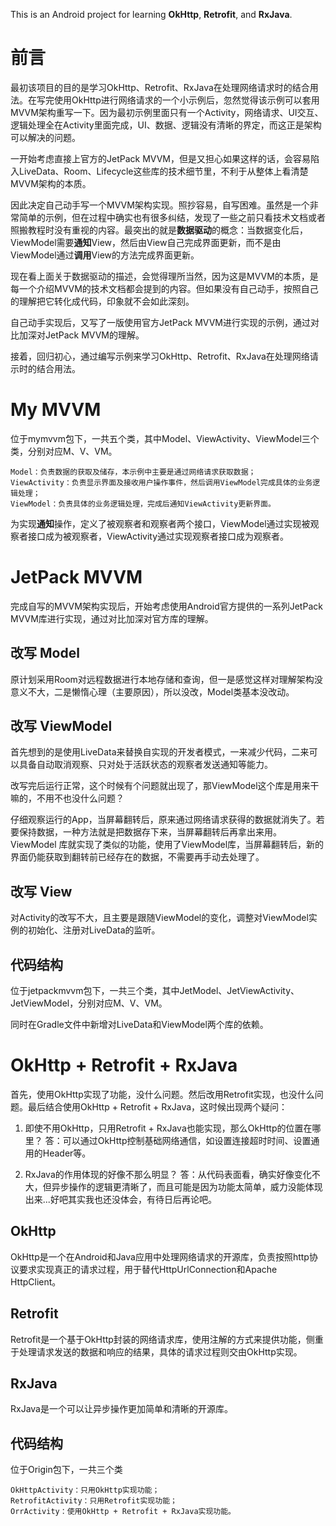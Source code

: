 This is an Android project for learning **OkHttp**, **Retrofit**, and **RxJava**.

# 前言
最初该项目的目的是学习OkHttp、Retrofit、RxJava在处理网络请求时的结合用法。在写完使用OkHttp进行网络请求的一个小示例后，忽然觉得该示例可以套用MVVM架构重写一下。因为最初示例里面只有一个Activity，网络请求、UI交互、逻辑处理全在Activity里面完成，UI、数据、逻辑没有清晰的界定，而这正是架构可以解决的问题。

一开始考虑直接上官方的JetPack MVVM，但是又担心如果这样的话，会容易陷入LiveData、Room、Lifecycle这些库的技术细节里，不利于从整体上看清楚MVVM架构的本质。

因此决定自己动手写一个MVVM架构实现。照抄容易，自写困难。虽然是一个非常简单的示例，但在过程中确实也有很多纠结，发现了一些之前只看技术文档或者照搬教程时没有重视的内容。最突出的就是**数据驱动**的概念：当数据变化后，ViewModel需要**通知**View，然后由View自己完成界面更新，而不是由ViewModel通过**调用**View的方法完成界面更新。

现在看上面关于数据驱动的描述，会觉得理所当然，因为这是MVVM的本质，是每一个介绍MVVM的技术文档都会提到的内容。但如果没有自己动手，按照自己的理解把它转化成代码，印象就不会如此深刻。

自己动手实现后，又写了一版使用官方JetPack MVVM进行实现的示例，通过对比加深对JetPack MVVM的理解。

接着，回归初心，通过编写示例来学习OkHttp、Retrofit、RxJava在处理网络请示时的结合用法。

# My MVVM
位于mymvvm包下，一共五个类，其中Model、ViewActivity、ViewModel三个类，分别对应M、V、VM。
```
Model：负责数据的获取及储存，本示例中主要是通过网络请求获取数据；
ViewActivity：负责显示界面及接收用户操作事件，然后调用ViewModel完成具体的业务逻辑处理；
ViewModel：负责具体的业务逻辑处理，完成后通知ViewActivity更新界面。
```
为实现**通知**操作，定义了被观察者和观察者两个接口，ViewModel通过实现被观察者接口成为被观察者，ViewActivity通过实现观察者接口成为观察者。

# JetPack MVVM
完成自写的MVVM架构实现后，开始考虑使用Android官方提供的一系列JetPack MVVM库进行实现，通过对比加深对官方库的理解。

## 改写 Model
原计划采用Room对远程数据进行本地存储和查询，但一是感觉这样对理解架构没意义不大，二是懒惰心理（主要原因），所以没改，Model类基本没改动。

## 改写 ViewModel
首先想到的是使用LiveData来替换自实现的开发者模式，一来减少代码，二来可以具备自动取消观察、只对处于活跃状态的观察者发送通知等能力。

改写完后运行正常，这个时候有个问题就出现了，那ViewModel这个库是用来干嘛的，不用不也没什么问题？

仔细观察运行的App，当屏幕翻转后，原来通过网络请求获得的数据就消失了。若要保持数据，一种方法就是把数据存下来，当屏幕翻转后再拿出来用。ViewModel
库就实现了类似的功能，使用了ViewModel库，当屏幕翻转后，新的界面仍能获取到翻转前已经存在的数据，不需要再手动去处理了。

## 改写 View
对Activity的改写不大，且主要是跟随ViewModel的变化，调整对ViewModel实例的初始化、注册对LiveData的监听。

## 代码结构
位于jetpackmvvm包下，一共三个类，其中JetModel、JetViewActivity、JetViewModel，分别对应M、V、VM。

同时在Gradle文件中新增对LiveData和ViewModel两个库的依赖。

# OkHttp + Retrofit + RxJava
首先，使用OkHttp实现了功能，没什么问题。然后改用Retrofit实现，也没什么问题。最后结合使用OkHttp + Retrofit + RxJava，这时候出现两个疑问：

1. 即使不用OkHttp，只用Retrofit + RxJava也能实现，那么OkHttp的位置在哪里？
答：可以通过OkHttp控制基础网络通信，如设置连接超时时间、设置通用的Header等。

2. RxJava的作用体现的好像不那么明显？
答：从代码表面看，确实好像变化不大，但异步操作的逻辑更清晰了，而且可能是因为功能太简单，威力没能体现出来...好吧其实我也还没体会，有待日后再论吧。
## OkHttp
OkHttp是一个在Android和Java应用中处理网络请求的开源库，负责按照http协议要求实现真正的请求过程，用于替代HttpUrlConnection和Apache HttpClient。

## Retrofit
Retrofit是一个基于OkHttp封装的网络请求库，使用注解的方式来提供功能，侧重于处理请求发送的数据和响应的结果，具体的请求过程则交由OkHttp实现。

## RxJava
RxJava是一个可以让异步操作更加简单和清晰的开源库。

## 代码结构
位于Origin包下，一共三个类
```
OkHttpActivity：只用OkHttp实现功能；
RetrofitActivity：只用Retrofit实现功能；
OrrActivity：使用OkHttp + Retrofit + RxJava实现功能。
```